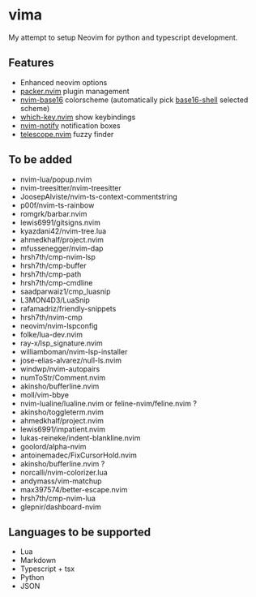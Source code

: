 # vima

My attempt to setup Neovim for python and typescript development.

## Features

- Enhanced neovim options
- [packer.nvim](https://github.com/wbthomason/packer.nvim) plugin management
- [nvim-base16](https://github.com/RRethy/nvim-base16) colorscheme (automatically pick [base16-shell](https://github.com/chriskempson/base16-shell) selected scheme)
- [which-key.nvim](https://github.com/folke/which-key.nvim) show keybindings
- [nvim-notify](https://github.com/rcarriga/nvim-notify) notification boxes
- [telescope.nvim](https://github.com/nvim-telescope/telescope.nvim) fuzzy finder

## To be added

- nvim-lua/popup.nvim
- nvim-treesitter/nvim-treesitter
- JoosepAlviste/nvim-ts-context-commentstring
- p00f/nvim-ts-rainbow
- romgrk/barbar.nvim
- lewis6991/gitsigns.nvim
- kyazdani42/nvim-tree.lua
- ahmedkhalf/project.nvim
- mfussenegger/nvim-dap
- hrsh7th/cmp-nvim-lsp
- hrsh7th/cmp-buffer
- hrsh7th/cmp-path
- hrsh7th/cmp-cmdline
- saadparwaiz1/cmp_luasnip
- L3MON4D3/LuaSnip
- rafamadriz/friendly-snippets
- hrsh7th/nvim-cmp
- neovim/nvim-lspconfig
- folke/lua-dev.nvim
- ray-x/lsp_signature.nvim
- williamboman/nvim-lsp-installer
- jose-elias-alvarez/null-ls.nvim
- windwp/nvim-autopairs
- numToStr/Comment.nvim
- akinsho/bufferline.nvim
- moll/vim-bbye
- nvim-lualine/lualine.nvim or feline-nvim/feline.nvim ?
- akinsho/toggleterm.nvim
- ahmedkhalf/project.nvim
- lewis6991/impatient.nvim
- lukas-reineke/indent-blankline.nvim
- goolord/alpha-nvim
- antoinemadec/FixCursorHold.nvim
- akinsho/bufferline.nvim ?
- norcalli/nvim-colorizer.lua
- andymass/vim-matchup
- max397574/better-escape.nvim
- hrsh7th/cmp-nvim-lua
- glepnir/dashboard-nvim

## Languages to be supported

- Lua
- Markdown
- Typescript + tsx
- Python
- JSON
